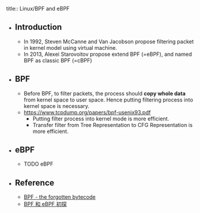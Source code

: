title:: Linux/BPF and eBPF

- ## Introduction
	- In 1992, Steven McCanne and Van Jacobson propose filtering packet in kernel model using virtual machine.
	- In 2013, Alexei Starovoitov propose extend BPF (=eBPF), and named BPF as classic BPF (=cBPF)
- ## BPF
	- Before BPF, to filter packets, the process should **copy whole data** from kernel space to user space. Hence putting filtering process into kernel space is necessary.
	- https://www.tcpdump.org/papers/bpf-usenix93.pdf
		- Putting filter process into kernel mode is more efficient.
		- Transfer filter from Tree Representation to CFG Representation is more efficient.
- ## eBPF
	- TODO eBPF
- ## Reference
	- [BPF - the forgotten bytecode](https://blog.cloudflare.com/bpf-the-forgotten-bytecode/)
	- [BPF 和 eBPF 初探](https://forsworns.github.io/zh/blogs/20210311/)